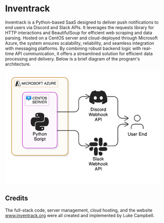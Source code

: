 # Inventrack
Inventrack is a Python-based SaaS designed to deliver push notifications to end users via Discord and Slack APIs. It leverages the requests library for HTTP interactions and BeautifulSoup for efficient web scraping and data parsing. Hosted on a CentOS server and cloud-deployed through Microsoft Azure, the system ensures scalability, reliability, and seamless integration with messaging platforms. By combining robust backend logic with real-time API communication, it offers a streamlined solution for efficient data processing and delivery. Below is a brief diagram of the program's architecture.

![diagram](architecture.png)

## Credits
The full-stack code, server management, cloud hosting, and the website www.inventrack.org were all created and implemented by Luke Campbell.
